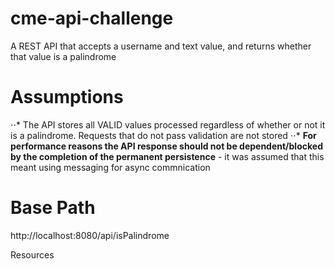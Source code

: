 # cme-api-challenge
A REST API that accepts a username and text value, and returns whether that value is a palindrome

# Assumptions

⋅⋅* The API stores all VALID values processed regardless of whether or not it is a palindrome. Requests that do not pass validation are not stored
⋅⋅* **For performance reasons the API response should not be dependent/blocked by the completion of the permanent persistence** - it was assumed that this meant using messaging for async commnication



# Base Path
http://localhost:8080/api/isPalindrome

Resources
